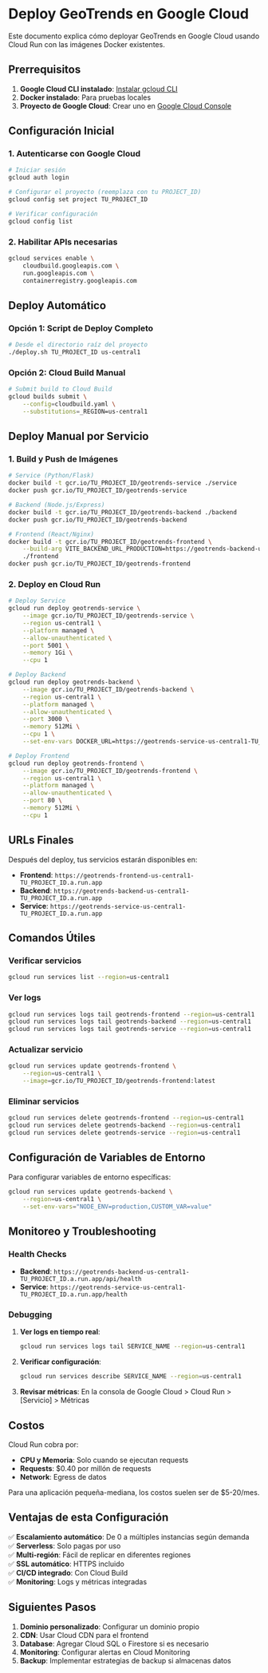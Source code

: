 # Deploy GeoTrends en Google Cloud

Este documento explica cómo deployar GeoTrends en Google Cloud usando Cloud Run con las imágenes Docker existentes.

## Prerrequisitos

1. **Google Cloud CLI instalado**: [Instalar gcloud CLI](https://cloud.google.com/sdk/docs/install)
2. **Docker instalado**: Para pruebas locales
3. **Proyecto de Google Cloud**: Crear uno en [Google Cloud Console](https://console.cloud.google.com)

## Configuración Inicial

### 1. Autenticarse con Google Cloud

```bash
# Iniciar sesión
gcloud auth login

# Configurar el proyecto (reemplaza con tu PROJECT_ID)
gcloud config set project TU_PROJECT_ID

# Verificar configuración
gcloud config list
```

### 2. Habilitar APIs necesarias

```bash
gcloud services enable \
    cloudbuild.googleapis.com \
    run.googleapis.com \
    containerregistry.googleapis.com
```

## Deploy Automático

### Opción 1: Script de Deploy Completo

```bash
# Desde el directorio raíz del proyecto
./deploy.sh TU_PROJECT_ID us-central1
```

### Opción 2: Cloud Build Manual

```bash
# Submit build to Cloud Build
gcloud builds submit \
    --config=cloudbuild.yaml \
    --substitutions=_REGION=us-central1
```

## Deploy Manual por Servicio

### 1. Build y Push de Imágenes

```bash
# Service (Python/Flask)
docker build -t gcr.io/TU_PROJECT_ID/geotrends-service ./service
docker push gcr.io/TU_PROJECT_ID/geotrends-service

# Backend (Node.js/Express)
docker build -t gcr.io/TU_PROJECT_ID/geotrends-backend ./backend
docker push gcr.io/TU_PROJECT_ID/geotrends-backend

# Frontend (React/Nginx)
docker build -t gcr.io/TU_PROJECT_ID/geotrends-frontend \
    --build-arg VITE_BACKEND_URL_PRODUCTION=https://geotrends-backend-us-central1-TU_PROJECT_ID.a.run.app \
    ./frontend
docker push gcr.io/TU_PROJECT_ID/geotrends-frontend
```

### 2. Deploy en Cloud Run

```bash
# Deploy Service
gcloud run deploy geotrends-service \
    --image gcr.io/TU_PROJECT_ID/geotrends-service \
    --region us-central1 \
    --platform managed \
    --allow-unauthenticated \
    --port 5001 \
    --memory 1Gi \
    --cpu 1

# Deploy Backend
gcloud run deploy geotrends-backend \
    --image gcr.io/TU_PROJECT_ID/geotrends-backend \
    --region us-central1 \
    --platform managed \
    --allow-unauthenticated \
    --port 3000 \
    --memory 512Mi \
    --cpu 1 \
    --set-env-vars DOCKER_URL=https://geotrends-service-us-central1-TU_PROJECT_ID.a.run.app/trends

# Deploy Frontend
gcloud run deploy geotrends-frontend \
    --image gcr.io/TU_PROJECT_ID/geotrends-frontend \
    --region us-central1 \
    --platform managed \
    --allow-unauthenticated \
    --port 80 \
    --memory 512Mi \
    --cpu 1
```

## URLs Finales

Después del deploy, tus servicios estarán disponibles en:

- **Frontend**: `https://geotrends-frontend-us-central1-TU_PROJECT_ID.a.run.app`
- **Backend**: `https://geotrends-backend-us-central1-TU_PROJECT_ID.a.run.app`
- **Service**: `https://geotrends-service-us-central1-TU_PROJECT_ID.a.run.app`

## Comandos Útiles

### Verificar servicios
```bash
gcloud run services list --region=us-central1
```

### Ver logs
```bash
gcloud run services logs tail geotrends-frontend --region=us-central1
gcloud run services logs tail geotrends-backend --region=us-central1
gcloud run services logs tail geotrends-service --region=us-central1
```

### Actualizar servicio
```bash
gcloud run services update geotrends-frontend \
    --region=us-central1 \
    --image=gcr.io/TU_PROJECT_ID/geotrends-frontend:latest
```

### Eliminar servicios
```bash
gcloud run services delete geotrends-frontend --region=us-central1
gcloud run services delete geotrends-backend --region=us-central1
gcloud run services delete geotrends-service --region=us-central1
```

## Configuración de Variables de Entorno

Para configurar variables de entorno específicas:

```bash
gcloud run services update geotrends-backend \
    --region=us-central1 \
    --set-env-vars="NODE_ENV=production,CUSTOM_VAR=value"
```

## Monitoreo y Troubleshooting

### Health Checks

- **Backend**: `https://geotrends-backend-us-central1-TU_PROJECT_ID.a.run.app/api/health`
- **Service**: `https://geotrends-service-us-central1-TU_PROJECT_ID.a.run.app/health`

### Debugging

1. **Ver logs en tiempo real**:
   ```bash
   gcloud run services logs tail SERVICE_NAME --region=us-central1
   ```

2. **Verificar configuración**:
   ```bash
   gcloud run services describe SERVICE_NAME --region=us-central1
   ```

3. **Revisar métricas**: En la consola de Google Cloud > Cloud Run > [Servicio] > Métricas

## Costos

Cloud Run cobra por:
- **CPU y Memoria**: Solo cuando se ejecutan requests
- **Requests**: $0.40 por millón de requests
- **Network**: Egress de datos

Para una aplicación pequeña-mediana, los costos suelen ser de $5-20/mes.

## Ventajas de esta Configuración

✅ **Escalamiento automático**: De 0 a múltiples instancias según demanda  
✅ **Serverless**: Solo pagas por uso  
✅ **Multi-región**: Fácil de replicar en diferentes regiones  
✅ **SSL automático**: HTTPS incluido  
✅ **CI/CD integrado**: Con Cloud Build  
✅ **Monitoring**: Logs y métricas integradas  

## Siguientes Pasos

1. **Dominio personalizado**: Configurar un dominio propio
2. **CDN**: Usar Cloud CDN para el frontend
3. **Database**: Agregar Cloud SQL o Firestore si es necesario
4. **Monitoring**: Configurar alertas en Cloud Monitoring
5. **Backup**: Implementar estrategias de backup si almacenas datos
